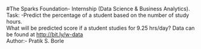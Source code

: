#The Sparks Foundation- Internship (Data Science &amp; Business Analytics).	
Task: -Predict the percentage of a student based on the number of study hours. 	
What will be predicted score if a student studies for 9.25 hrs/day?	
Data can be found at http://bit.ly/w-data	
Author:- Pratik S. Borle	

